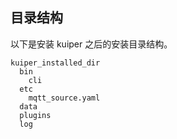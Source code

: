 

## 目录结构

以下是安装 kuiper 之后的安装目录结构。

```
kuiper_installed_dir
  bin
    cli
  etc
    mqtt_source.yaml
  data
  plugins
  log
```


